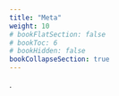 ```yaml
---
title: "Meta"
weight: 10
# bookFlatSection: false
# bookToc: 6
# bookHidden: false
bookCollapseSection: true
---
```

. 
